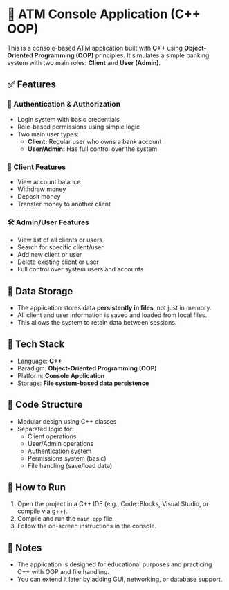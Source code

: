 # 🏧 ATM Console Application (C++ OOP)

This is a console-based ATM application built with **C++** using **Object-Oriented Programming (OOP)** principles. It simulates a simple banking system with two main roles: **Client** and **User (Admin)**.

## ✅ Features

### 🔐 Authentication & Authorization
- Login system with basic credentials
- Role-based permissions using simple logic
- Two main user types:
  - **Client:** Regular user who owns a bank account
  - **User/Admin:** Has full control over the system

### 👤 Client Features
- View account balance
- Withdraw money
- Deposit money
- Transfer money to another client

### 🛠️ Admin/User Features
- View list of all clients or users
- Search for specific client/user
- Add new client or user
- Delete existing client or user
- Full control over system users and accounts

## 💾 Data Storage
- The application stores data **persistently in files**, not just in memory.
- All client and user information is saved and loaded from local files.
- This allows the system to retain data between sessions.

## 🧱 Tech Stack
- Language: **C++**
- Paradigm: **Object-Oriented Programming (OOP)**
- Platform: **Console Application**
- Storage: **File system-based data persistence**

## 📂 Code Structure
- Modular design using C++ classes
- Separated logic for:
  - Client operations
  - User/Admin operations
  - Authentication system
  - Permissions system (basic)
  - File handling (save/load data)

## 🚀 How to Run
1. Open the project in a C++ IDE (e.g., Code::Blocks, Visual Studio, or compile via g++).
2. Compile and run the `main.cpp` file.
3. Follow the on-screen instructions in the console.

## 📌 Notes
- The application is designed for educational purposes and practicing C++ with OOP and file handling.
- You can extend it later by adding GUI, networking, or database support.

